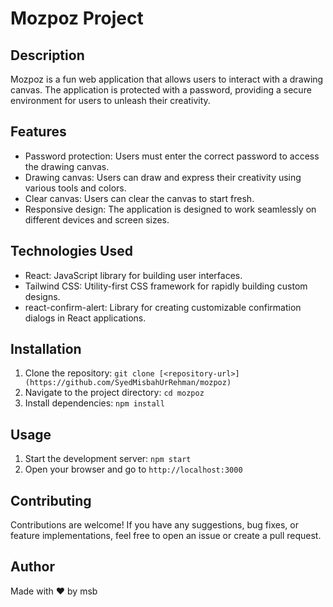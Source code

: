 # Mozpoz Project

## Description
Mozpoz is a fun web application that allows users to interact with a drawing canvas. The application is protected with a password, providing a secure environment for users to unleash their creativity.

## Features
- Password protection: Users must enter the correct password to access the drawing canvas.
- Drawing canvas: Users can draw and express their creativity using various tools and colors.
- Clear canvas: Users can clear the canvas to start fresh.
- Responsive design: The application is designed to work seamlessly on different devices and screen sizes.

## Technologies Used
- React: JavaScript library for building user interfaces.
- Tailwind CSS: Utility-first CSS framework for rapidly building custom designs.
- react-confirm-alert: Library for creating customizable confirmation dialogs in React applications.

## Installation
1. Clone the repository: `git clone [<repository-url>](https://github.com/SyedMisbahUrRehman/mozpoz)`
2. Navigate to the project directory: `cd mozpoz`
3. Install dependencies: `npm install`

## Usage
1. Start the development server: `npm start`
2. Open your browser and go to `http://localhost:3000`

## Contributing
Contributions are welcome! If you have any suggestions, bug fixes, or feature implementations, feel free to open an issue or create a pull request.


## Author
Made with ❤️ by msb
